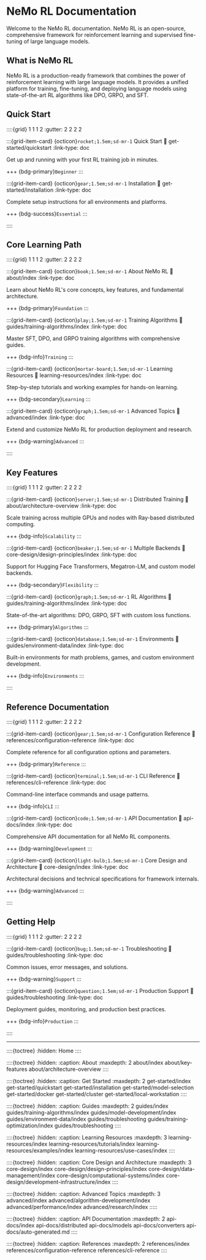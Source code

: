 ﻿---
description: "Explore comprehensive documentation for NeMo RL, including tutorials, guides, and deployment instructions for reinforcement learning with large language models."
tags: ["overview", "quickstart", "getting-started", "reinforcement-learning", "large-language-models"]
categories: ["getting-started"]
---

# NeMo RL Documentation

Welcome to the NeMo RL documentation. NeMo RL is an open-source, comprehensive framework for reinforcement learning and supervised fine-tuning of large language models.

## What is NeMo RL

NeMo RL is a production-ready framework that combines the power of reinforcement learning with large language models. It provides a unified platform for training, fine-tuning, and deploying language models using state-of-the-art RL algorithms like DPO, GRPO, and SFT.

## Quick Start

::::{grid} 1 1 1 2
:gutter: 2 2 2 2

:::{grid-item-card} {octicon}`rocket;1.5em;sd-mr-1` Quick Start
:link: get-started/quickstart
:link-type: doc

Get up and running with your first RL training job in minutes.

+++
{bdg-primary}`Beginner`
:::

:::{grid-item-card} {octicon}`gear;1.5em;sd-mr-1` Installation
:link: get-started/installation
:link-type: doc

Complete setup instructions for all environments and platforms.

+++
{bdg-success}`Essential`
:::

::::

## Core Learning Path

::::{grid} 1 1 1 2
:gutter: 2 2 2 2

:::{grid-item-card} {octicon}`book;1.5em;sd-mr-1` About NeMo RL
:link: about/index
:link-type: doc

Learn about NeMo RL's core concepts, key features, and fundamental architecture.

+++
{bdg-primary}`Foundation`
:::

:::{grid-item-card} {octicon}`play;1.5em;sd-mr-1` Training Algorithms
:link: guides/training-algorithms/index
:link-type: doc

Master SFT, DPO, and GRPO training algorithms with comprehensive guides.

+++
{bdg-info}`Training`
:::

:::{grid-item-card} {octicon}`mortar-board;1.5em;sd-mr-1` Learning Resources
:link: learning-resources/index
:link-type: doc

Step-by-step tutorials and working examples for hands-on learning.

+++
{bdg-secondary}`Learning`
:::

:::{grid-item-card} {octicon}`graph;1.5em;sd-mr-1` Advanced Topics
:link: advanced/index
:link-type: doc

Extend and customize NeMo RL for production deployment and research.

+++
{bdg-warning}`Advanced`
:::

::::

## Key Features

::::{grid} 1 1 1 2
:gutter: 2 2 2 2

:::{grid-item-card} {octicon}`server;1.5em;sd-mr-1` Distributed Training
:link: about/architecture-overview
:link-type: doc

Scale training across multiple GPUs and nodes with Ray-based distributed computing.

+++
{bdg-info}`Scalability`
:::

:::{grid-item-card} {octicon}`beaker;1.5em;sd-mr-1` Multiple Backends
:link: core-design/design-principles/index
:link-type: doc

Support for Hugging Face Transformers, Megatron-LM, and custom model backends.

+++
{bdg-secondary}`Flexibility`
:::

:::{grid-item-card} {octicon}`graph;1.5em;sd-mr-1` RL Algorithms
:link: guides/training-algorithms/index
:link-type: doc

State-of-the-art algorithms: DPO, GRPO, SFT with custom loss functions.

+++
{bdg-primary}`Algorithms`
:::

:::{grid-item-card} {octicon}`database;1.5em;sd-mr-1` Environments
:link: guides/environment-data/index
:link-type: doc

Built-in environments for math problems, games, and custom environment development.

+++
{bdg-info}`Environments`
:::

::::

## Reference Documentation

::::{grid} 1 1 1 2
:gutter: 2 2 2 2

:::{grid-item-card} {octicon}`gear;1.5em;sd-mr-1` Configuration Reference
:link: references/configuration-reference
:link-type: doc

Complete reference for all configuration options and parameters.

+++
{bdg-primary}`Reference`
:::

:::{grid-item-card} {octicon}`terminal;1.5em;sd-mr-1` CLI Reference
:link: references/cli-reference
:link-type: doc

Command-line interface commands and usage patterns.

+++
{bdg-info}`CLI`
:::

:::{grid-item-card} {octicon}`code;1.5em;sd-mr-1` API Documentation
:link: api-docs/index
:link-type: doc

Comprehensive API documentation for all NeMo RL components.

+++
{bdg-warning}`Development`
:::

:::{grid-item-card} {octicon}`light-bulb;1.5em;sd-mr-1` Core Design and Architecture
:link: core-design/index
:link-type: doc

Architectural decisions and technical specifications for framework internals.

+++
{bdg-warning}`Advanced`
:::

::::

## Getting Help

::::{grid} 1 1 1 2
:gutter: 2 2 2 2

:::{grid-item-card} {octicon}`bug;1.5em;sd-mr-1` Troubleshooting
:link: guides/troubleshooting
:link-type: doc

Common issues, error messages, and solutions.

+++
{bdg-warning}`Support`
:::

:::{grid-item-card} {octicon}`question;1.5em;sd-mr-1` Production Support
:link: guides/troubleshooting
:link-type: doc

Deployment guides, monitoring, and production best practices.

+++
{bdg-info}`Production`
:::

::::

---

::::{toctree}
:hidden:
Home <self>
::::

::::{toctree}
:hidden:
:caption: About 
:maxdepth: 2
about/index
about/key-features
about/architecture-overview
:::: 

::::{toctree}
:hidden:
:caption: Get Started
:maxdepth: 2
get-started/index
get-started/quickstart
get-started/installation
get-started/model-selection
get-started/docker
get-started/cluster
get-started/local-workstation
:::: 

::::{toctree}
:hidden:
:caption: Guides
:maxdepth: 2
guides/index
guides/training-algorithms/index
guides/model-development/index
guides/environment-data/index
guides/troubleshooting
guides/training-optimization/index
guides/troubleshooting
:::: 

::::{toctree}
:hidden:
:caption: Learning Resources
:maxdepth: 3
learning-resources/index
learning-resources/tutorials/index
learning-resources/examples/index
learning-resources/use-cases/index
:::: 

::::{toctree}
:hidden:
:caption: Core Design and Architecture
:maxdepth: 3
core-design/index
core-design/design-principles/index
core-design/data-management/index
core-design/computational-systems/index
core-design/development-infrastructure/index
:::: 

::::{toctree}
:hidden:
:caption: Advanced Topics
:maxdepth: 3
advanced/index
advanced/algorithm-development/index
advanced/performance/index
advanced/research/index
::::: 

::::{toctree}
:hidden:
:caption: API Documentation
:maxdepth: 2
api-docs/index
api-docs/distributed
api-docs/models
api-docs/converters
api-docs/auto-generated.md
:::: 

::::{toctree}
:hidden:
:caption: References
:maxdepth: 2
references/index
references/configuration-reference
references/cli-reference
::::
